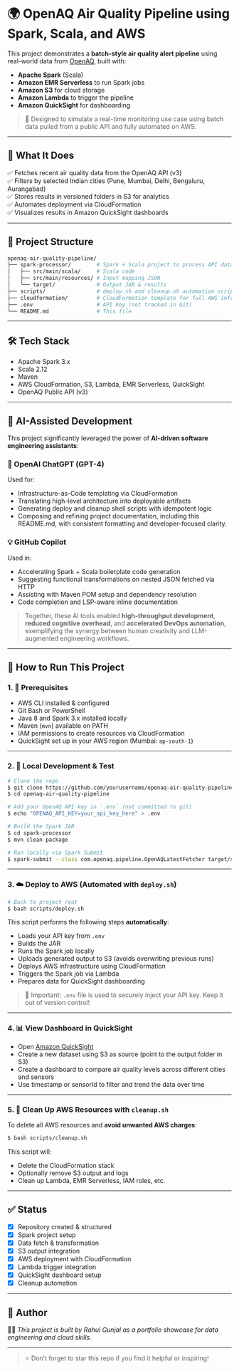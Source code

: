 # 🌍 OpenAQ Air Quality Pipeline using Spark, Scala, and AWS

This project demonstrates a **batch-style air quality alert pipeline** using real-world data from [OpenAQ](https://openaq.org/), built with:
- **Apache Spark** (Scala)
- **Amazon EMR Serverless** to run Spark jobs
- **Amazon S3** for cloud storage
- **Amazon Lambda** to trigger the pipeline
- **Amazon QuickSight** for dashboarding

> 🚀 Designed to simulate a real-time monitoring use case using batch data pulled from a public API and fully automated on AWS.

---

## 🧠 What It Does

✅ Fetches recent air quality data from the OpenAQ API (v3)  
✅ Filters by selected Indian cities (Pune, Mumbai, Delhi, Bengaluru, Aurangabad)  
✅ Stores results in versioned folders in S3 for analytics  
✅ Automates deployment via CloudFormation  
✅ Visualizes results in Amazon QuickSight dashboards

---

## 📂 Project Structure

```bash
openaq-air-quality-pipeline/
├── spark-processor/        # Spark + Scala project to process API data
│   ├── src/main/scala/     # Scala code
│   ├── src/main/resources/ # Input mapping JSON
│   └── target/             # Output JAR & results
├── scripts/                # deploy.sh and cleanup.sh automation scripts
├── cloudformation/         # CloudFormation template for full AWS infra
├── .env                    # API Key (not tracked in Git)
└── README.md               # This file
```

---

## 🛠️ Tech Stack

- Apache Spark 3.x
- Scala 2.12
- Maven
- AWS CloudFormation, S3, Lambda, EMR Serverless, QuickSight
- OpenAQ Public API (v3)

---

## 🤖 AI-Assisted Development

This project significantly leveraged the power of **AI-driven software engineering assistants**:

### 🧠 OpenAI ChatGPT (GPT-4)
Used for:
- Infrastructure-as-Code templating via CloudFormation
- Translating high-level architecture into deployable artifacts
- Generating deploy and cleanup shell scripts with idempotent logic
- Composing and refining project documentation, including this README.md, with consistent formatting and developer-focused clarity.

### 💡 GitHub Copilot
Used in:
- Accelerating Spark + Scala boilerplate code generation
- Suggesting functional transformations on nested JSON fetched via HTTP
- Assisting with Maven POM setup and dependency resolution
- Code completion and LSP-aware inline documentation

> Together, these AI tools enabled **high-throughput development**, **reduced cognitive overhead**, and **accelerated DevOps automation**, exemplifying the synergy between human creativity and LLM-augmented engineering workflows.

---

## 🚀 How to Run This Project

### 1. 🔧 Prerequisites
- AWS CLI installed & configured
- Git Bash or PowerShell
- Java 8 and Spark 3.x installed locally
- Maven (`mvn`) available on PATH
- IAM permissions to create resources via CloudFormation
- QuickSight set up in your AWS region (Mumbai: `ap-south-1`)

---

### 2. 🧪 Local Development & Test

```bash
# Clone the repo
$ git clone https://github.com/yourusername/openaq-air-quality-pipeline.git
$ cd openaq-air-quality-pipeline

# Add your OpenAQ API key in `.env` (not committed to git)
$ echo "OPENAQ_API_KEY=your_api_key_here" > .env

# Build the Spark JAR
$ cd spark-processor
$ mvn clean package

# Run locally via Spark Submit
$ spark-submit --class com.openaq.pipeline.OpenAQLatestFetcher target/spark-processor-1.0-SNAPSHOT.jar
```

---

### 3. ☁️ Deploy to AWS (Automated with `deploy.sh`)

```bash
# Back to project root
$ bash scripts/deploy.sh
```

This script performs the following steps **automatically**:
- Loads your API key from `.env`
- Builds the JAR
- Runs the Spark job locally
- Uploads generated output to S3 (avoids overwriting previous runs)
- Deploys AWS infrastructure using CloudFormation
- Triggers the Spark job via Lambda
- Prepares data for QuickSight dashboarding

> 🔐 Important: `.env` file is used to securely inject your API key. Keep it out of version control!

---

### 4. 📊 View Dashboard in QuickSight

- Open [Amazon QuickSight](https://quicksight.aws.amazon.com/)
- Create a new dataset using S3 as source (point to the output folder in S3)
- Create a dashboard to compare air quality levels across different cities and sensors
- Use timestamp or sensorId to filter and trend the data over time

---

### 5. 🧹 Clean Up AWS Resources with `cleanup.sh`

To delete all AWS resources and **avoid unwanted AWS charges**:

```bash
$ bash scripts/cleanup.sh
```

This script will:
- Delete the CloudFormation stack
- Optionally remove S3 output and logs
- Clean up Lambda, EMR Serverless, IAM roles, etc.

---

## ✅ Status

- [x] Repository created & structured  
- [x] Spark project setup  
- [x] Data fetch & transformation  
- [x] S3 output integration  
- [x] AWS deployment with CloudFormation  
- [x] Lambda trigger integration  
- [x] QuickSight dashboard setup  
- [x] Cleanup automation

---

## 📌 Author

👨‍💻 *This project is built by Rahul Gunjal as a portfolio showcase for data engineering and cloud skills.*

---

> ⭐ Don’t forget to star this repo if you find it helpful or inspiring!
